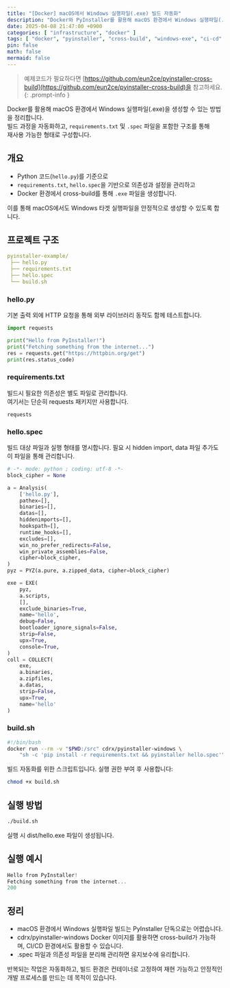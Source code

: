 ```yaml
---
title: "[Docker] macOS에서 Windows 실행파일(.exe) 빌드 자동화"
description: "Docker와 PyInstaller를 활용해 macOS 환경에서 Windows 실행파일(.exe)을 cross-build하고 자동화하는 방법을 정리합니다."
date: 2025-04-08 21:47:00 +0900
categories: [ "infrastructure", "docker" ]
tags: [ "docker", "pyinstaller", "cross-build", "windows-exe", "ci-cd" ]
pin: false
math: false
mermaid: false
---
```


> 예제코드가 필요하다면 [https://github.com/eun2ce/pyinstaller-cross-build](https://github.com/eun2ce/pyinstaller-cross-build)을 참고하세요.
{: .prompt-info }

Docker를 활용해 macOS 환경에서 Windows 실행파일(.exe)을 생성할 수 있는 방법을 정리합니다.  
빌드 과정을 자동화하고, `requirements.txt` 및 `.spec` 파일을 포함한 구조를 통해  
재사용 가능한 형태로 구성합니다.

## 개요

- Python 코드(`hello.py`)를 기준으로
- `requirements.txt`, `hello.spec`을 기반으로 의존성과 설정을 관리하고
- Docker 환경에서 cross-build를 통해 `.exe` 파일을 생성합니다.

이를 통해 macOS에서도 Windows 타겟 실행파일을 안정적으로 생성할 수 있도록 합니다.

## 프로젝트 구조

```yaml
pyinstaller-example/
 ├── hello.py
 ├── requirements.txt
 ├── hello.spec
 └── build.sh
```

### hello.py

기본 출력 외에 HTTP 요청을 통해 외부 라이브러리 동작도 함께 테스트합니다.

```python
import requests

print("Hello from PyInstaller!")
print("Fetching something from the internet...")
res = requests.get("https://httpbin.org/get")
print(res.status_code)
```

### requirements.txt

빌드시 필요한 의존성은 별도 파일로 관리합니다.  
여기서는 단순히 requests 패키지만 사용합니다.

```text
requests
```

### hello.spec

빌드 대상 파일과 실행 형태를 명시합니다.
필요 시 hidden import, data 파일 추가도 이 파일을 통해 관리합니다.

```python
# -*- mode: python ; coding: utf-8 -*-
block_cipher = None

a = Analysis(
    ['hello.py'],
    pathex=[],
    binaries=[],
    datas=[],
    hiddenimports=[],
    hookspath=[],
    runtime_hooks=[],
    excludes=[],
    win_no_prefer_redirects=False,
    win_private_assemblies=False,
    cipher=block_cipher,
)
pyz = PYZ(a.pure, a.zipped_data, cipher=block_cipher)

exe = EXE(
    pyz,
    a.scripts,
    [],
    exclude_binaries=True,
    name='hello',
    debug=False,
    bootloader_ignore_signals=False,
    strip=False,
    upx=True,
    console=True,
)
coll = COLLECT(
    exe,
    a.binaries,
    a.zipfiles,
    a.datas,
    strip=False,
    upx=True,
    name='hello'
)
```

### build.sh

```bash
#!/bin/bash
docker run --rm -v "$PWD:/src" cdrx/pyinstaller-windows \
    "sh -c 'pip install -r requirements.txt && pyinstaller hello.spec'"
```

빌드 자동화를 위한 스크립트입니다.
실행 권한 부여 후 사용합니다:

```bash
chmod +x build.sh
```

## 실행 방법

```bash
./build.sh
```

실행 시 dist/hello.exe 파일이 생성됩니다.

## 실행 예시

```csharp
Hello from PyInstaller!
Fetching something from the internet...
200
```

## 정리

* macOS 환경에서 Windows 실행파일 빌드는 PyInstaller 단독으로는 어렵습니다.
* cdrx/pyinstaller-windows Docker 이미지를 활용하면 cross-build가 가능하며, CI/CD 환경에서도 활용할 수 있습니다. 
* .spec 파일과 의존성 파일을 분리해 관리하면 유지보수에 유리합니다.

반복되는 작업은 자동화하고, 빌드 환경은 컨테이너로 고정하여
재현 가능하고 안정적인 개발 프로세스를 만드는 데 목적이 있습니다.
